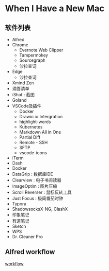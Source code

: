 When I Have a New Mac
==============


## 软件列表

- Alfred
- Chrome
  - Evernote Web Clipper
  - Tampermokey
  - Sourcegraph
  - 沙拉查词
- Edge
  - 沙拉查词
- Xmind Zen
- 滴答清单
- iShot : 截图
- Goland
- VSCode及插件
  - Docker
  - Drawio.io Intergration
  - highlight-words
  - Kubernetes
  - Markdown All in One
  - Partial Diff
  - Remote - SSH 
  - SFTP
  - vscode-icons
- iTerm
- Dash
- Docker
- DataGrip : 数据库IDE
- Clearview : 电子书阅读器 
- ImageOptim : 图片压缩
- Scroll Reverser : 鼠标反转工具
- Just Focus : 极简番茄时钟
- Typora
- ShadowsocksX-NG, ClashX
- 印象笔记
- 有道笔记
- Sketch
- WPS
- Dr. Cleaner Pro

## Alfred workflow

[workflow](./alfred-workflow)